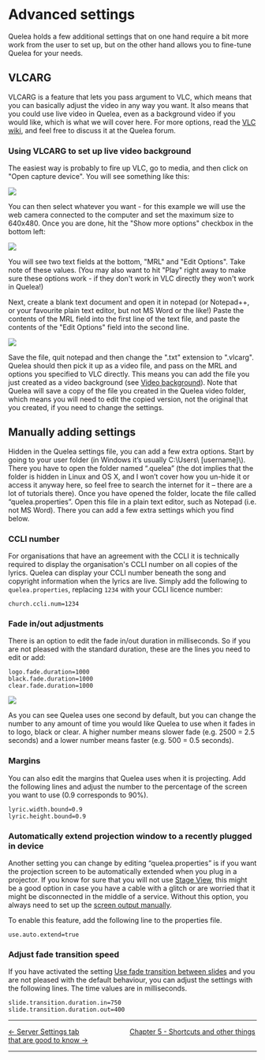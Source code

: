 # Advanced settings

Quelea holds a few additional settings that on one hand require a bit
more work from the user to set up, but on the other hand allows you to
fine-tune Quelea for your needs.

## VLCARG

VLCARG is a feature that lets you pass argument to VLC, which means
that you can basically adjust the video in any way you want. It also means
that you could use live video in Quelea, even as a background video if
you would like, which is what we will cover here. For more options, read
the [VLC wiki](https://wiki.videolan.org/Documentation:Command_line/), 
and feel free to discuss it at the Quelea forum.

### Using VLCARG to set up live video background

The easiest way is probably to fire up VLC, go to media, and then click
on "Open capture device". You will see something like this:

![](Vlcarg_capture_device.png)

You can then select whatever you want - for this example we will use the
web camera connected to the computer and set the maximum size to
640x480. Once you are done, hit the "Show more options" checkbox in the
bottom left:

![](Vlcarg_more_options.png)

You will see two text fields at the bottom, "MRL" and "Edit Options".
Take note of these values. (You may also want to hit "Play" right away
to make sure these options work - if they don't work in VLC directly
they won't work in Quelea\!)

Next, create a blank text document and open it in notepad (or Notepad++,
or your favourite plain text editor, but not MS Word or the like\!)
Paste the contents of the MRL field into the first line of the text
file, and paste the contents of the "Edit Options" field into the second
line.

![](Vlcarg_notepad.png)

Save the file, quit notepad and then change the ".txt" extension to
".vlcarg". Quelea should then pick it up as a video file, and pass on
the MRL and options you specified to VLC directly. This means you can
add the file you just created as a video background (see [Video
background](Themes#video-background "Themes")). Note that Quelea will
save a copy of the file you created in the Quelea video folder, which
means you will need to edit the copied version, not the original that
you created, if you need to change the settings.

## Manually adding settings

Hidden in the Quelea settings file, you can add a few extra options. 
Start by going to your user folder (in Windows it’s
usually C:\\Users\\ \[username\]\\). There you have to open the folder
named “.quelea” (the dot implies that the folder is hidden in Linux and
OS X, and I won’t cover how you un-hide it or access it anyway here, so
feel free to search the internet for it – there are a lot of tutorials
there). Once you have opened the folder, locate the file called
“quelea.properties”. Open this file in a plain text editor, such as
Notepad (i.e. not MS Word). There you can add a few extra settings which
you find below.

### CCLI number
For organisations that have an agreement with the CCLI it is technically required to display the organisation's CCLI number on all copies of the lyrics.  Quelea can display your CCLI number beneath the song and copyright information when the lyrics are live.  Simply add the following to `quelea.properties`, replacing `1234` with your CCLI licence number:

```
church.ccli.num=1234
```

### Fade in/out adjustments

There is an option to edit the fade in/out duration in milliseconds. 
So if you are not pleased with the standard duration, these are
the lines you need to edit or add:

```
logo.fade.duration=1000
black.fade.duration=1000
clear.fade.duration=1000
```

![](Advanced_setting_fade.png)

As you can see Quelea uses one second by default, but you can change the
number to any amount of time you would like Quelea to use when it fades in to
logo, black or clear. A higher number means slower fade (e.g. 2500 = 2.5
seconds) and a lower number means faster (e.g. 500 = 0.5 seconds).

### Margins

You can also edit the margins that Quelea uses when it is projecting. 
Add the following lines and adjust the number to the percentage of 
the screen you want to use (0.9 corresponds to 90%).

```
lyric.width.bound=0.9
lyric.height.bound=0.9
```

### Automatically extend projection window to a recently plugged in device

Another setting you can change by editing “quelea.properties” is if you
want the projection screen to be automatically extended when you plug in
a projector. If you know for sure that you will not use [Stage View](Stage_View "Stage View"), 
this might be a good option in case you have a cable with a glitch
or are worried that it might be disconnected in the middle of a service.
Without this option, you always need to set up the [screen output
manually](Display_tab "Display tab").

To enable this feature, add the following line to the properties file.

```
use.auto.extend=true
```

### Adjust fade transition speed

If you have activated the setting [Use fade transition between slides](General_tab#use-fade-transition-between-slides)
and you are not pleased with the default behaviour, you can adjust the settings
with the following lines. The time values are in milliseconds.

```
slide.transition.duration.in=750
slide.transition.duration.out=400
```

-----



[← Server Settings tab](Server_Settings_tab "Server Settings tab")
&nbsp;&nbsp;&nbsp;&nbsp;&nbsp;&nbsp;&nbsp;&nbsp;&nbsp;&nbsp;&nbsp;&nbsp;&nbsp;&nbsp;&nbsp;&nbsp;&nbsp;&nbsp;&nbsp;&nbsp;&nbsp;&nbsp;&nbsp;&nbsp; [Chapter 5 - Shortcuts and other things that
are good to know
→](Shortcuts_and_other_things_that_are_good_to_know "Shortcuts and other things that
are good to know")

---
